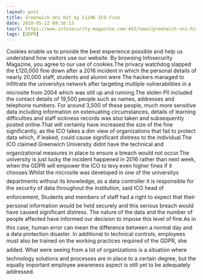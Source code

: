 ```yaml
---
layout: post
title: Greenwich Uni Hit by Ł120K ICO Fine
date: 2018-05-22 09:16:13
tourl: https://www.infosecurity-magazine.com:443/news/greenwich-uni-hit-by-120k-ico-fine/
tags: [GDPR]
---
```

Cookies enable us to provide the best experience possible and help us understand how visitors use our website. By browsing Infosecurity Magazine, you agree to our use of cookies.The privacy watchdog slapped the Ł120,000 fine down after a 2016 incident in which the personal details of nearly 20,000 staff, students and alumni were The hackers managed to infiltrate the universitys network after targeting multiple vulnerabilities in a microsite from 2004 which was still up and running.The stolen PII included the contact details of 19,500 people such as names, addresses and telephone numbers. For around 3,500 of these people, much more sensitive data including information on extenuating circumstances, details of learning difficulties and staff sickness records was also taken and subsequently posted online.That will certainly have increased the size of the fine significantly, as the ICO takes a dim view of organizations that fail to protect data which, if leaked, could cause significant distress to the individual.The ICO claimed Greenwich University didnt have the technical and organizational measures in place to ensure a breach would not occur.The university is just lucky the incident happened in 2016 rather than next week, when the GDPR will empower the ICO to levy even higher fines if it chooses.Whilst the microsite was developed in one of the universitys departments without its knowledge, as a data controller it is responsible for the security of data throughout the institution, said ICO head of enforcement, Students and members of staff had a right to expect that their personal information would be held securely and this serious breach would have caused significant distress. The nature of the data and the number of people affected have informed our decision to impose this level of fine.As in this case, human error can mean the difference between a normal day and a data protection disaster. In additional to technical controls, employees must also be trained on the working practices required of the GDPR, she added. What were seeing from a lot of organizations is a situation where technology solutions and processes are in place to a certain degree, but the equally important employee awareness aspect is still yet to be adequately addressed.